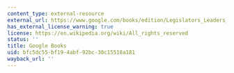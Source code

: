 ```yaml
---
content_type: external-resource
external_url: https://www.google.com/books/edition/Legislators_Leaders_and_Lawmaking/WgCRY4avb8YC?hl=en&gbpv=1
has_external_license_warning: true
license: https://en.wikipedia.org/wiki/All_rights_reserved
status: ''
title: Google Books
uid: bfc5dc55-bf19-4abf-92bc-30c15518a181
wayback_url: ''
---
```

